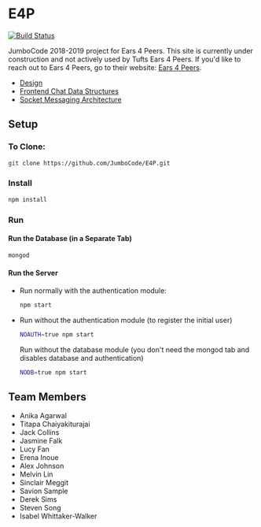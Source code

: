 # E4P


[![Build Status](https://travis-ci.org/JumboCode/E4P.svg?branch=master)](https://travis-ci.org/JumboCode/E4P)

JumboCode 2018-2019 project for Ears 4 Peers. This site is currently under construction and not actively used by Tufts Ears 4 Peers. If you'd like to reach out to Ears 4 Peers, go to their website: [Ears 4 Peers](http://sites.tufts.edu/ears4peers/ "Ears 4 Peers Site").

* [Design](https://github.com/JumboCode/E4P/wiki/Design "E4P Design")
* [Frontend Chat Data Structures](https://github.com/JumboCode/E4P/wiki/Front-End-Data-Structure "Frontend Data Structures")
* [Socket Messaging Architecture](https://github.com/JumboCode/E4P/wiki/Socket-IO-Architecture "Socket Messaging Architecture")

## Setup
### To Clone:
```sh
git clone https://github.com/JumboCode/E4P.git
```
### Install
```sh
npm install
```
### Run
#### Run the Database (in a Separate Tab)
```sh
mongod
```
#### Run the Server
- Run normally with the authentication module:
  ```sh
  npm start
  ```

- Run without the authentication module (to register the initial user)
  ```sh
  NOAUTH=true npm start
  ```
  
  Run without the database module (you don't need the mongod tab and disables database and authentication)
  ```sh
  NODB=true npm start
  ```
## Team Members
- Anika Agarwal
- Titapa Chaiyakiturajai
- Jack Collins
- Jasmine Falk
- Lucy Fan
- Erena Inoue
- Alex Johnson
- Melvin Lin
- Sinclair Meggit
- Savion Sample
- Derek Sims
- Steven Song
- Isabel Whittaker-Walker
